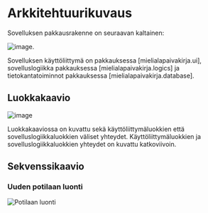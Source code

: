 # Arkkitehtuurikuvaus

Sovelluksen pakkausrakenne on seuraavan kaltainen:

![image](https://yuml.me/jannek/7851cc75.jpg).

Sovelluksen käyttöliittymä on pakkauksessa [mielialapaivakirja.ui], sovelluslogiikka pakkauksessa [mielialapaivakirja.logics] ja tietokantatoiminnot pakkauksessa [mielialapaivakirja.database].

## Luokkakaavio

![image](https://user-images.githubusercontent.com/55651379/115962831-d02e4b80-a525-11eb-838d-d63f65260dd4.png)

Luokkakaaviossa on kuvattu sekä käyttöliittymäluokkien että sovelluslogiikkaluokkien väliset yhteydet. Käyttöliittymäluokkien ja sovelluslogiikkaluokkien yhteydet on kuvattu katkoviivoin.

## Sekvenssikaavio

### Uuden potilaan luonti 

![Potilaan luonti](https://user-images.githubusercontent.com/55651379/115962971-682c3500-a526-11eb-90c7-4c313d11e4fd.png)

